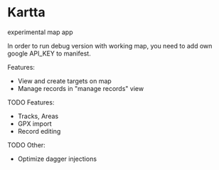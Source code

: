 # Kartta
experimental map app

In order to run debug version with working map, you need to add own google API_KEY to manifest.

Features:
* View and create targets on map
* Manage records in "manage records" view

TODO Features:

* Tracks, Areas
* GPX import
* Record editing

TODO Other:
* Optimize dagger injections

